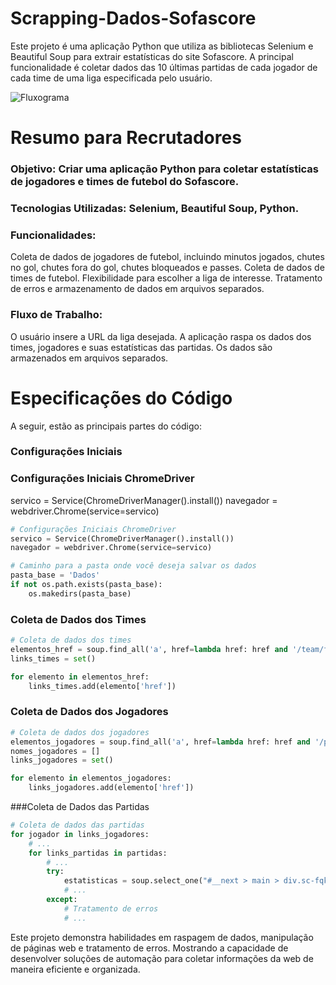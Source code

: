 # Scrapping-Dados-Sofascore

Este projeto é uma aplicação Python que utiliza as bibliotecas Selenium e Beautiful Soup para extrair estatísticas do site Sofascore. A principal funcionalidade é coletar dados das 10 últimas partidas de cada jogador de cada time de uma liga especificada pelo usuário.

![Fluxograma](https://github.com/LuiVLoureiro/Scrapping-Dados-Sofascore/assets/103609685/15b0d6dd-115e-4777-9fc6-d3a37ed3e981)

# Resumo para Recrutadores
### Objetivo: Criar uma aplicação Python para coletar estatísticas de jogadores e times de futebol do Sofascore.
### Tecnologias Utilizadas: Selenium, Beautiful Soup, Python.
### Funcionalidades:
Coleta de dados de jogadores de futebol, incluindo minutos jogados, chutes no gol, chutes fora do gol, chutes bloqueados e passes.
Coleta de dados de times de futebol.
Flexibilidade para escolher a liga de interesse.
Tratamento de erros e armazenamento de dados em arquivos separados.
### Fluxo de Trabalho:
O usuário insere a URL da liga desejada.
A aplicação raspa os dados dos times, jogadores e suas estatísticas das partidas.
Os dados são armazenados em arquivos separados.

# Especificações do Código
A seguir, estão as principais partes do código:

### Configurações Iniciais
### Configurações Iniciais ChromeDriver
servico = Service(ChromeDriverManager().install())
navegador = webdriver.Chrome(service=servico)

```python
# Configurações Iniciais ChromeDriver
servico = Service(ChromeDriverManager().install())
navegador = webdriver.Chrome(service=servico)

# Caminho para a pasta onde você deseja salvar os dados
pasta_base = 'Dados'
if not os.path.exists(pasta_base):
    os.makedirs(pasta_base)
```

### Coleta de Dados dos Times

```python
# Coleta de dados dos times
elementos_href = soup.find_all('a', href=lambda href: href and '/team/football/' in href)
links_times = set()

for elemento in elementos_href:
    links_times.add(elemento['href'])
```

### Coleta de Dados dos Jogadores
```python
# Coleta de dados dos jogadores
elementos_jogadores = soup.find_all('a', href=lambda href: href and '/player/' in href)
nomes_jogadores = []
links_jogadores = set()

for elemento in elementos_jogadores:
    links_jogadores.add(elemento['href'])
```

###Coleta de Dados das Partidas
```python
# Coleta de dados das partidas
for jogador in links_jogadores:
    # ...
    for links_partidas in partidas:
        # ...
        try:
            estatisticas = soup.select_one("#__next > main > div.sc-fqkvVR.sc-dcJsrY.RLTNV.hjYsRn > div > div > div > div.sc-fqkvVR.sc-dLMFU.fLrHMT.gVgUiK.ps.ps--active-y > div:nth-child(1) > div > div:nth-child(3)").get_text()
            # ...
        except:
            # Tratamento de erros
            # ...
```

Este projeto demonstra habilidades em raspagem de dados, manipulação de páginas web e tratamento de erros. Mostrando a capacidade de desenvolver soluções de automação para coletar informações da web de maneira eficiente e organizada.


